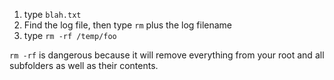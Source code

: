 1. type `blah.txt`
2. Find the log file, then type `rm` plus the log filename
3. type `rm -rf /temp/foo`

`rm -rf` is dangerous because it will remove everything from your root and all subfolders as well as their contents.
